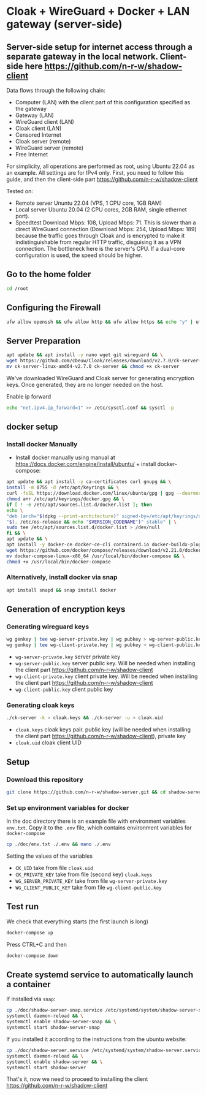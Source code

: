 # Cloak + WireGuard + Docker  + LAN gateway (server-side)

## Server-side setup for internet access through a separate gateway in the local network. Client-side here <https://github.com/n-r-w/shadow-client>

Data flows through the following chain:

- Computer (LAN) with the client part of this configuration specified as the gateway
- Gateway (LAN)
- WireGuard client (LAN)
- Cloak client (LAN)
- Censored Internet
- Cloak server (remote)
- WireGuard server (remote)
- Free Internet

For simplicity, all operations are performed as root, using Ubuntu 22.04 as an example. All settings are for IPv4 only. First, you need to follow this guide, and then the client-side part <https://github.com/n-r-w/shadow-client>

Tested on:

- Remote server Ununtu 22.04 (VPS, 1 CPU core, 1GB RAM)
- Local server Ubuntu 20.04 (2 CPU cores, 2GB RAM, single ethernet port).
- Speedtest Download Mbps: 108, Upload Mbps: 71. This is slower than a direct WireGuard connection (Download Mbps: 254, Upload Mbps: 189) because the traffic goes through Cloak and is encrypted to make it indistinguishable from regular HTTP traffic, disguising it as a VPN connection. The bottleneck here is the server's CPU. If a dual-core configuration is used, the speed should be higher.

## Go to the home folder

```bash
cd /root
```

## Configuring the Firewall

```bash
ufw allow openssh && ufw allow http && ufw allow https && echo "y" | ufw enable
```

## Server Preparation

```bash
apt update && apt install -y nano wget git wireguard && \
wget https://github.com/cbeuw/Cloak/releases/download/v2.7.0/ck-server-linux-amd64-v2.7.0 && \
mv ck-server-linux-amd64-v2.7.0 ck-server && chmod +x ck-server
```

We've downloaded WireGuard and Cloak server for generating encryption keys. Once generated, they are no longer needed on the host.

Enable ip forward

```bash
echo "net.ipv4.ip_forward=1" >> /etc/sysctl.conf && sysctl -p
```

## docker setup

### Install docker Manually

- Install docker manually using manual at <https://docs.docker.com/engine/install/ubuntu/> + install docker-compose:
```bash
apt update && apt install -y ca-certificates curl gnupg && \
install -m 0755 -d /etc/apt/keyrings && \
curl -fsSL https://download.docker.com/linux/ubuntu/gpg | gpg --dearmor -o /etc/apt/keyrings/docker.gpg --yes && \
chmod a+r /etc/apt/keyrings/docker.gpg && \
if [ ! -e /etc/apt/sources.list.d/docker.list ]; then
echo \
"deb [arch="$(dpkg --print-architecture)" signed-by=/etc/apt/keyrings/docker.gpg] https://download.docker.com/linux/ubuntu \
"$(. /etc/os-release && echo "$VERSION_CODENAME")" stable" | \
sudo tee /etc/apt/sources.list.d/docker.list > /dev/null
fi && \
apt update && \
apt install -y docker-ce docker-ce-cli containerd.io docker-buildx-plugin docker-compose-plugin && \
wget https://github.com/docker/compose/releases/download/v2.21.0/docker-compose-linux-x86_64 && \
mv docker-compose-linux-x86_64 /usr/local/bin/docker-compose && \
chmod +x /usr/local/bin/docker-compose
```

### Alternatively, install docker via snap

```bash
apt install snapd && snap install docker
```

## Generation of encryption keys

### Generating wireguard keys

```bash
wg genkey | tee wg-server-private.key | wg pubkey > wg-server-public.key && \
wg genkey | tee wg-client-private.key | wg pubkey > wg-client-public.key
```

- ```wg-server-private.key``` server private key
- ```wg-server-public.key``` server public key. Will be needed when installing the client part <https://github.com/n-r-w/shadow-client>
- ```wg-client-private.key``` client private key. Will be needed when installing the client part <https://github.com/n-r-w/shadow-client>
- ```wg-client-public.key``` client public key

### Generating cloak keys

```bash
./ck-server -k > cloak.keys && ./ck-server -u > cloak.uid
```

- ```cloak.keys``` cloak keys pair. public key (will be needed when installing the client part <https://github.com/n-r-w/shadow-client>), private key
- ```cloak.uid``` cloak client UID

## Setup

### Download this repository

```bash
git clone https://github.com/n-r-w/shadow-server.git && cd shadow-server
```

### Set up environment variables for docker

In the doc directory there is an example file with environment variables ```env.txt```. Copy it to the ```.env``` file, which contains environment variables for ```docker-compose```

```bash
cp ./doc/env.txt ./.env && nano ./.env
```

Setting the values ​​of the variables

- ```CK_UID``` take from file ```cloak.uid```
- ```CK_PRIVATE_KEY``` take from file (second key) ```cloak.keys```
- ```WG_SERVER_PRIVATE_KEY``` take from file ```wg-server-private.key```
- ```WG_CLIENT_PUBLIC_KEY``` take from file ```wg-client-public.key```

## Test run

We check that everything starts (the first launch is long)

```bash
docker-compose up
```

Press CTRL+C and then

```bash
docker-compose down
```

## Create systemd service to automatically launch a container

If installed via ```snap```:

```bash
cp ./doc/shadow-server-snap.service /etc/systemd/system/shadow-server-snap.service && \
systemctl daemon-reload && \
systemctl enable shadow-server-snap && \
systemctl start shadow-server-snap
```

If you installed it according to the instructions from the ubuntu website:

```bash
cp ./doc/shadow-server.service /etc/systemd/system/shadow-server.service && \
systemctl daemon-reload && \
systemctl enable shadow-server && \
systemctl start shadow-server
```

That's it, now we need to proceed to installing the client <https://github.com/n-r-w/shadow-client>
